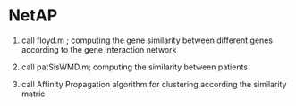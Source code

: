# NetAP

1. call floyd.m ; computing the gene similarity between different genes according to the gene interaction network

2. call patSisWMD.m; computing the similarity between patients

3. call Affinity Propagation algorithm for clustering according the similarity matric
